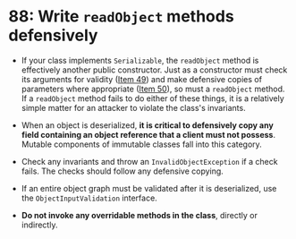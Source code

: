 # 88: Write `readObject` methods defensively

* If your class implements `Serializable`, the `readObject` method is effectively another public constructor. Just as a constructor must check its arguments for validity ([Item 49](../49)) and make defensive copies of parameters where appropriate ([Item 50](../50)), so must a `readObject` method. If a `readObject` method fails to do either of these things, it is a relatively simple matter for an attacker to violate the class's invariants.

* When an object is deserialized, **it is critical to defensively copy any field containing an object reference that a client must not possess**. Mutable components of immutable classes fall into this category.

* Check any invariants and throw an `InvalidObjectException` if a check fails. The checks should follow any defensive copying.

* If an entire object graph must be validated after it is deserialized, use the `ObjectInputValidation` interface.

* **Do not invoke any overridable methods in the class**, directly or indirectly.
